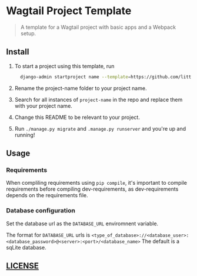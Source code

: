 # Wagtail Project Template

> A template for a Wagtail project with basic apps and a Webpack setup.

## Install

1.  To start a project using this template, run
    ```bash
      django-admin startproject name --template=https://github.com/littleweaver/wagtail-project-template.git
    ```

1.  Rename the project-name folder to your project name.

1.  Search for all instances of `project-name` in the repo and replace them with your project name.

1.  Change this README to be relevant to your project.

1.  Run `./manage.py migrate` and `.manage.py runserver` and you're up and running!

## Usage

### Requirements
When compliling requirements using `pip compile`, it's important to compile requirements before compiling dev-requirements, as dev-requirements depends on the requirements file.

### Database configuration

Set the database url as the `DATABASE_URL` enviromnent variable.

The format for `DATABASE_URL` urls is
`<type_of_database>://<database_user>:<database_password>@<server>:<port>/<database_name>`
The default is a sqLite database.

## [LICENSE](LICENSE.md)
